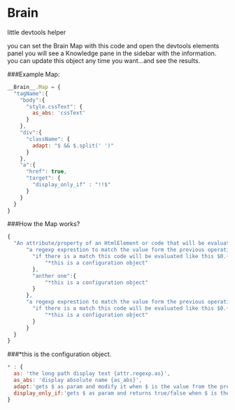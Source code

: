 Brain
=====

little devtools helper 



you can set the Brain Map with this code and open the devtools elements panel you will see a Knowledge pane in the sidebar with the information.
you can update this object any time you want...and see the results.

###Example Map:
```javascript
__Brain__.Map = {
  "tagName":{
    "body":{
      "style.cssText": {
        as_abs: 'cssText'
      }
    },
    "div":{
      "className": {
        adapt: "$ && $.split(' ')"
      }
    },
    "a":{
      "href": true,
      "target": {
        "display_only_if" : "!!$"
      }
    }
  }
}
```


###How the Map works?
```javascript
{
  "An attribute/property of an HtmlElement or code that will be evaluated like this $0.{yourcode}" : {
      "a regexp exprestion to match the value form the previous operation":{
        "if there is a match this code will be evaluated like this $0.{yourcode}":{
            "*this is a configuration object"
        },
        "anther one":{
            "*this is a configuration object"
        }
      },
      "a regexp exprestion to match the value form the previous operation":{
        "if there is a match this code will be evaluated like this $0.{yourcode}":{
            "*this is a configuration object"
        }
      }
  }
}
```

###*this is the configuration object.
```javascript
* : {
  as: 'the long path display text {attr.regexp.as}',
  as_abs: 'display absolute name {as_abs}',
  adapt:'gets $ as param and modify it when $ is the value from the previous operation'
  display_only_if:'gets $ as param and returns true/false when $ is the value from the previous operation'
}
```
